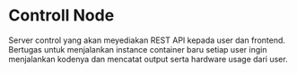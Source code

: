 Controll Node
=====================

Server control yang akan meyediakan REST API kepada user dan frontend.
Bertugas untuk menjalankan instance container baru setiap user ingin menjalankan kodenya dan mencatat output serta hardware usage dari user.
